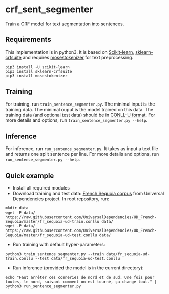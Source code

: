 # crf_sent_segmenter

Train a CRF model for text segmentation into sentences.

## Requirements

This implementation is in python3. It is based on [Scikit-learn](https://scikit-learn.org/stable/), [sklearn-crfsuite](https://github.com/TeamHG-Memex/sklearn-crfsuite) and requires [mosestokenizer](https://pypi.org/project/mosestokenizer/) for text preprocessing.

```
pip3 install -U scikit-learn
pip3 install sklearn-crfsuite
pip3 install mosestokenizer
```

## Training

For training, run `train_sentence_segmenter.py`. The minimal input is the training data. The minimal ouput is the model trained on this data.
The training data (and optional test data) should be in [CONLL-U format](https://universaldependencies.org/format.html).
For more details and options, run `train_sentence_segmenter.py --help`.

## Inference

For inference, run `run_sentence_segmenter.py`. It takes as input a text file and returns one split sentence per line.
For more details and options, run `run_sentence_segmenter.py --help`.

## Quick example

* Install all required modules
* Download training and test data: [French Sequoia corpus](http://deep-sequoia.inria.fr/) from Universal Dependencies project. In root repository, run:
```
mkdir data
wget -P data/ https://raw.githubusercontent.com/UniversalDependencies/UD_French-Sequoia/master/fr_sequoia-ud-train.conllu data/
wget -P data/ https://raw.githubusercontent.com/UniversalDependencies/UD_French-Sequoia/master/fr_sequoia-ud-test.conllu data/
```
* Run training with default hyper-parameters:
```
python3 train_sentence_segmenter.py --train data/fr_sequoia-ud-train.conllu --test data/fr_sequoia-ud-test.conllu
```
* Run inference (provided the model is in the current directory):
```
echo "Faut arrêter ces conneries de nord et de sud. Une fois pour toutes, le nord, suivant comment on est tourné, ça change tout." | python3 run_sentence_segmenter.py
```
